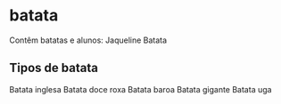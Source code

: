 # batata
Contêm batatas e alunos:
Jaqueline Batata



## Tipos de batata
Batata inglesa
Batata doce roxa
Batata baroa
Batata gigante
Batata uga